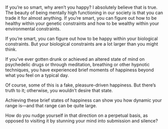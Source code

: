 

If you’re so smart, why aren’t you happy? I absolutely believe that is true. The beauty of being mentally high functioning in our society is that you can trade it for almost anything. If you’re smart, you can figure out how to be healthy within your genetic constraints and how to be wealthy within your environmental constraints.

If you’re smart, you can figure out how to be happy within your biological constraints. But your biological constraints are a lot larger than you might think.

If you’ve ever gotten drunk or achieved an altered state of mind on psychedelic drugs or through meditation, breathing or other hypnotic techniques, you have experienced brief moments of happiness beyond what you feel on a typical day.

Of course, some of this is a fake, pleasure-driven happiness. But there’s truth to it; otherwise, you wouldn’t desire that state.

Achieving these brief states of happiness can show you how dynamic your range is—and that range can be quite large.

How do you nudge yourself in that direction on a perpetual basis, as opposed to visiting it by stunning your mind into submission and silence?